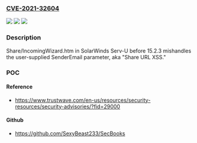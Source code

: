 ### [CVE-2021-32604](https://cve.mitre.org/cgi-bin/cvename.cgi?name=CVE-2021-32604)
![](https://img.shields.io/static/v1?label=Product&message=n%2Fa&color=blue)
![](https://img.shields.io/static/v1?label=Version&message=n%2Fa&color=blue)
![](https://img.shields.io/static/v1?label=Vulnerability&message=n%2Fa&color=brighgreen)

### Description

Share/IncomingWizard.htm in SolarWinds Serv-U before 15.2.3 mishandles the user-supplied SenderEmail parameter, aka "Share URL XSS."

### POC

#### Reference
- https://www.trustwave.com/en-us/resources/security-resources/security-advisories/?fid=29000

#### Github
- https://github.com/SexyBeast233/SecBooks

